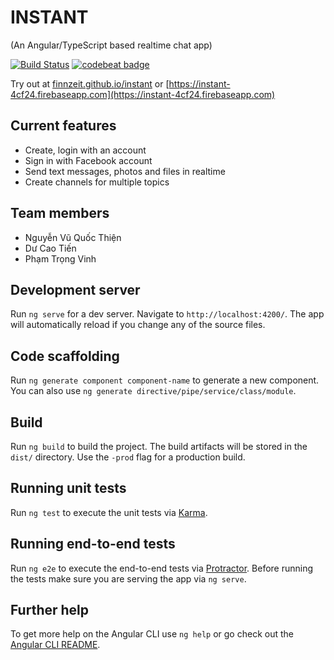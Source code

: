 # INSTANT 
(An Angular/TypeScript based realtime chat app)

[![Build Status](https://travis-ci.org/finnzeit/instant.svg?branch=master)](https://travis-ci.org/finnzeit/instant)
[![codebeat badge](https://codebeat.co/badges/1b33c26b-9165-454f-b3df-dbe4dfb56c9e)](https://codebeat.co/projects/github-com-finnzeit-instant-master)

Try out at [finnzeit.github.io/instant](https://finnzeit.github.io/instant/) or [https://instant-4cf24.firebaseapp.com](https://instant-4cf24.firebaseapp.com) 

## Current features
- Create, login with an account
- Sign in with Facebook account
- Send text messages, photos and files in realtime
- Create channels for multiple topics

## Team members
- Nguyễn  Vũ Quốc Thiện
- Dư Cao Tiến
- Phạm Trọng Vinh

## Development server
Run `ng serve` for a dev server. Navigate to `http://localhost:4200/`. The app will automatically reload if you change any of the source files.

## Code scaffolding

Run `ng generate component component-name` to generate a new component. You can also use `ng generate directive/pipe/service/class/module`.

## Build

Run `ng build` to build the project. The build artifacts will be stored in the `dist/` directory. Use the `-prod` flag for a production build.

## Running unit tests

Run `ng test` to execute the unit tests via [Karma](https://karma-runner.github.io).

## Running end-to-end tests

Run `ng e2e` to execute the end-to-end tests via [Protractor](http://www.protractortest.org/).
Before running the tests make sure you are serving the app via `ng serve`.

## Further help

To get more help on the Angular CLI use `ng help` or go check out the [Angular CLI README](https://github.com/angular/angular-cli/blob/master/README.md).
